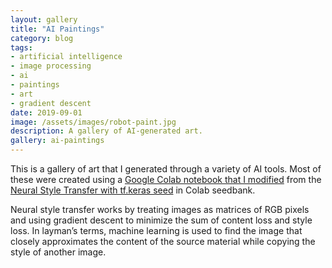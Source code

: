 ```yaml
---
layout: gallery
title: "AI Paintings"
category: blog
tags: 
- artificial intelligence
- image processing 
- ai
- paintings
- art
- gradient descent
date: 2019-09-01
image: /assets/images/robot-paint.jpg
description: A gallery of AI-generated art. 
gallery: ai-paintings
---
```

This is a gallery of art that I generated through a variety of AI tools. Most of these were created using a [Google Colab notebook that I modified]( https://colab.research.google.com/drive/1YXoU4K3wnGK4E06wWuWnqTdm0PQlzgkc ) from the [Neural Style Transfer with tf.keras seed](https://research.google.com/seedbank/seed/neural_style_transfer_with_tfkeras) in Colab seedbank.

Neural style transfer works by treating images as matrices of RGB pixels and using gradient descent to minimize the sum of content loss and style loss. In layman’s terms, machine learning is used to find the image that closely approximates the content of the source material while copying the style of another image. 

